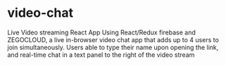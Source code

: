 # video-chat
Live Video streaming React App  Using React/Redux firebase and ZEGOCLOUD, a live in-browser video chat app that adds up to 4 users to join simultaneously. Users able to type their name upon opening the link, and real-time chat in a text panel to the right of the video stream
